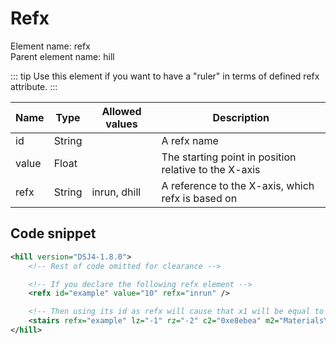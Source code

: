 # Refx

Element name: refx\
Parent element name: hill

::: tip
Use this element if you want to have a "ruler" in terms of defined refx attribute.
:::

| Name  | Type   | Allowed values | Description                                               |
| ----- | ------ | -------------- | --------------------------------------------------------- |
| id    | String |                | A refx name                                               |
| value | Float  |                | The starting point in position relative to the X-axis |
| refx  | String | inrun, dhill   | A reference to the X-axis, which refx is based on         |

## Code snippet

``` xml
<hill version="DSJ4-1.8.0">
    <!-- Rest of code omitted for clearance -->

    <!-- If you declare the following refx element -->
    <refx id="example" value="10" refx="inrun" />

    <!-- Then using its id as refx will cause that x1 will be equal to 10 and x2 will be equal to 20, as x1 and x2 attributes value is based on refx value attribute added to x1 and x2  -->
    <stairs refx="example" lz="-1" rz="-2" c2="0xe8ebea" m2="Materials\material1.xml" t2="Textures\concrete1.png" c1="0x123456" m1="Materials\material1.xml" t1="Textures\rubbermat.png" x1="0" x2="20" />
</hill>
```
